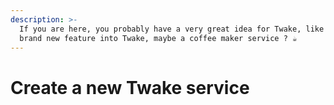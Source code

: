 ```yaml
---
description: >-
  If you are here, you probably have a very great idea for Twake, like adding a
  brand new feature into Twake, maybe a coffee maker service ? ☕️
---
```


# Create a new Twake service

